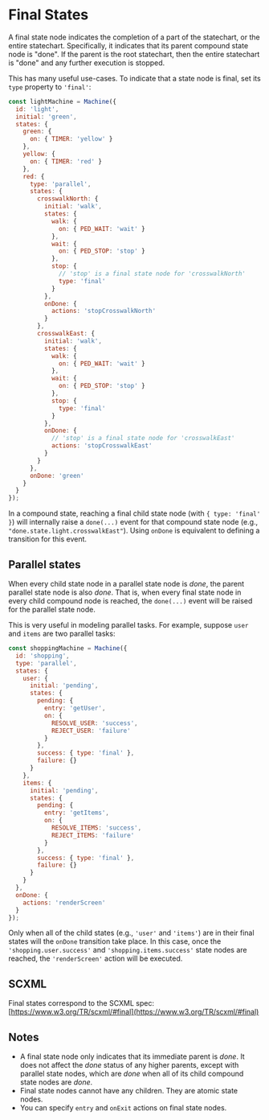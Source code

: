 # Final States

A final state node indicates the completion of a part of the statechart, or the entire statechart. Specifically, it indicates that its parent compound state node is "done". If the parent is the root statechart, then the entire statechart is "done" and any further execution is stopped.

This has many useful use-cases. To indicate that a state node is final, set its `type` property to `'final'`:

```js
const lightMachine = Machine({
  id: 'light',
  initial: 'green',
  states: {
    green: {
      on: { TIMER: 'yellow' }
    },
    yellow: {
      on: { TIMER: 'red' }
    },
    red: {
      type: 'parallel',
      states: {
        crosswalkNorth: {
          initial: 'walk',
          states: {
            walk: {
              on: { PED_WAIT: 'wait' }
            },
            wait: {
              on: { PED_STOP: 'stop' }
            },
            stop: {
              // 'stop' is a final state node for 'crosswalkNorth'
              type: 'final'
            }
          },
          onDone: {
            actions: 'stopCrosswalkNorth'
          }
        },
        crosswalkEast: {
          initial: 'walk',
          states: {
            walk: {
              on: { PED_WAIT: 'wait' }
            },
            wait: {
              on: { PED_STOP: 'stop' }
            },
            stop: {
              type: 'final'
            }
          },
          onDone: {
            // 'stop' is a final state node for 'crosswalkEast'
            actions: 'stopCrosswalkEast'
          }
        }
      },
      onDone: 'green'
    }
  }
});
```

In a compound state, reaching a final child state node (with `{ type: 'final' }`) will internally raise a `done(...)` event for that compound state node (e.g., `"done.state.light.crosswalkEast"`). Using `onDone` is equivalent to defining a transition for this event.

## Parallel states

When every child state node in a parallel state node is _done_, the parent parallel state node is also _done_. That is, when every final state node in every child compound node is reached, the `done(...)` event will be raised for the parallel state node.

This is very useful in modeling parallel tasks. For example, suppose `user` and `items` are two parallel tasks:

```js
const shoppingMachine = Machine({
  id: 'shopping',
  type: 'parallel',
  states: {
    user: {
      initial: 'pending',
      states: {
        pending: {
          entry: 'getUser',
          on: {
            RESOLVE_USER: 'success',
            REJECT_USER: 'failure'
          }
        },
        success: { type: 'final' },
        failure: {}
      }
    },
    items: {
      initial: 'pending',
      states: {
        pending: {
          entry: 'getItems',
          on: {
            RESOLVE_ITEMS: 'success',
            REJECT_ITEMS: 'failure'
          }
        },
        success: { type: 'final' },
        failure: {}
      }
    }
  },
  onDone: {
    actions: 'renderScreen'
  }
});
```

Only when all of the child states (e.g., `'user'` and `'items'`) are in their final states will the `onDone` transition take place. In this case, once the `'shopping.user.success'` and `'shopping.items.success'` state nodes are reached, the `'renderScreen'` action will be executed.

## SCXML

Final states correspond to the SCXML spec: [https://www.w3.org/TR/scxml/#final](https://www.w3.org/TR/scxml/#final)

## Notes

- A final state node only indicates that its immediate parent is _done_. It does not affect the _done_ status of any higher parents, except with parallel state nodes, which are _done_ when all of its child compound state nodes are _done_.
- Final state nodes cannot have any children. They are atomic state nodes.
- You can specify `entry` and `onExit` actions on final state nodes.
